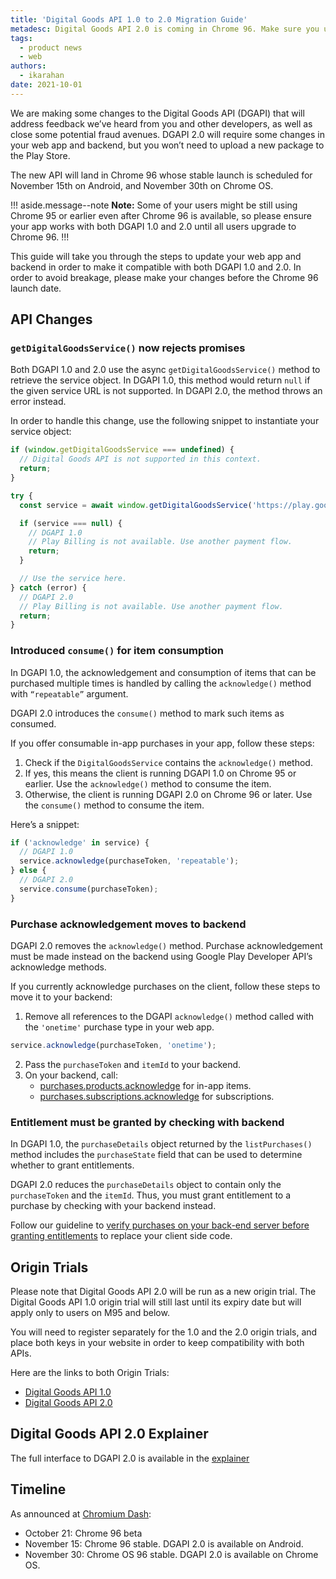 ```yaml
---
title: 'Digital Goods API 1.0 to 2.0 Migration Guide'
metadesc: Digital Goods API 2.0 is coming in Chrome 96. Make sure you update your app to ensure it continues to work.
tags:
  - product news
  - web
authors:
  - ikarahan
date: 2021-10-01
---
```


We are making some changes to the Digital Goods API (DGAPI) that will address feedback we’ve heard from you and other developers, as well as close some potential fraud avenues. DGAPI 2.0 will require some changes in your web app and backend, but you won’t need to upload a new package to the Play Store.

The new API will land in Chrome 96 whose stable launch is scheduled for November 15th on Android, and November 30th on Chrome OS.

!!! aside.message--note
**Note:** Some of your users might be still using Chrome 95 or earlier even after Chrome 96 is available, so please ensure your app works with both DGAPI 1.0 and 2.0 until all users upgrade to Chrome 96.
!!!

This guide will take you through the steps to update your web app and backend in order to make it compatible with both DGAPI 1.0 and 2.0. In order to avoid breakage, please make your changes before the Chrome 96 launch date.

## API Changes

### `getDigitalGoodsService()` now rejects promises

Both DGAPI 1.0 and 2.0 use the async `getDigitalGoodsService()` method to retrieve the service object. In DGAPI 1.0, this method would return `null` if the given service URL is not supported. In DGAPI 2.0, the method throws an error instead.

In order to handle this change, use the following snippet to instantiate your service object:

```js
if (window.getDigitalGoodsService === undefined) {
  // Digital Goods API is not supported in this context.
  return;
}

try {
  const service = await window.getDigitalGoodsService('https://play.google.com/billing');

  if (service === null) {
    // DGAPI 1.0
    // Play Billing is not available. Use another payment flow.
    return;
  }

  // Use the service here.
} catch (error) {
  // DGAPI 2.0
  // Play Billing is not available. Use another payment flow.
  return;
}
```

### Introduced `consume()` for item consumption

In DGAPI 1.0, the acknowledgement and consumption of items that can be purchased multiple times is handled by calling the `acknowledge()` method with `“repeatable”` argument.

DGAPI 2.0 introduces the `consume()` method to mark such items as consumed.

If you offer consumable in-app purchases in your app, follow these steps:

1. Check if the `DigitalGoodsService` contains the `acknowledge()` method.
2. If yes, this means the client is running DGAPI 1.0 on Chrome 95 or earlier. Use the `acknowledge()` method to consume the item.
3. Otherwise, the client is running DGAPI 2.0 on Chrome 96 or later. Use the `consume()` method to consume the item.

Here’s a snippet:

```js
if ('acknowledge' in service) {
  // DGAPI 1.0
  service.acknowledge(purchaseToken, 'repeatable');
} else {
  // DGAPI 2.0
  service.consume(purchaseToken);
}
```

### Purchase acknowledgement moves to backend

DGAPI 2.0 removes the `acknowledge()` method. Purchase acknowledgement must be made instead on the backend using Google Play Developer API’s acknowledge methods.

If you currently acknowledge purchases on the client, follow these steps to move it to your backend:

1. Remove all references to the DGAPI `acknowledge()` method called with the `'onetime'` purchase type in your web app.

```js
service.acknowledge(purchaseToken, 'onetime');
```

2. Pass the `purchaseToken` and `itemId` to your backend.
3. On your backend, call:
   - [purchases.products.acknowledge](https://developers.google.com/android-publisher/api-ref/rest/v3/purchases.products/acknowledge) for in-app items.
   - [purchases.subscriptions.acknowledge](https://developers.google.com/android-publisher/api-ref/rest/v3/purchases.subscriptions/acknowledge) for subscriptions.

### Entitlement must be granted by checking with backend

In DGAPI 1.0, the `purchaseDetails` object returned by the `listPurchases()` method includes the `purchaseState` field that can be used to determine whether to grant entitlements.

DGAPI 2.0 reduces the `purchaseDetails` object to contain only the `purchaseToken` and the `itemId`. Thus, you must grant entitlement to a purchase by checking with your backend instead.

Follow our guideline to [verify purchases on your back-end server before granting entitlements](/{{locale.code}}/publish/play-billing-backend#verify-purchases-before-granting-entitlements) to replace your client side code.

## Origin Trials

Please note that Digital Goods API 2.0 will be run as a new origin trial. The Digital Goods API 1.0 origin trial will still last until its expiry date but will apply only to users on M95 and below.

You will need to register separately for the 1.0 and the 2.0 origin trials, and place both keys in your website in order to keep compatibility with both APIs.

Here are the links to both Origin Trials:

- [Digital Goods API 1.0](https://developer.chrome.com/origintrials/#/view_trial/-5451607348931985407)
- [Digital Goods API 2.0](https://developer.chrome.com/origintrials/#/view_trial/888335026498830337)

## Digital Goods API 2.0 Explainer

The full interface to DGAPI 2.0 is available in the [explainer](https://github.com/WICG/digital-goods/blob/main/explainer.md)

## Timeline

As announced at [Chromium Dash](https://chromiumdash.appspot.com/schedule):

- October 21: Chrome 96 beta
- November 15: Chrome 96 stable. DGAPI 2.0 is available on Android.
- November 30: Chrome OS 96 stable. DGAPI 2.0 is available on Chrome OS.
